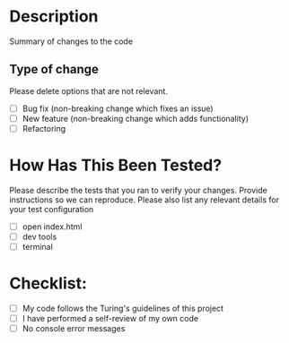# Description

Summary of changes to the code

## Type of change

Please delete options that are not relevant.

- [ ] Bug fix (non-breaking change which fixes an issue)
- [ ] New feature (non-breaking change which adds functionality)
- [ ] Refactoring

# How Has This Been Tested?
Please describe the tests that you ran to verify your changes. Provide instructions so we can reproduce. Please also list any relevant details for your test configuration

- [ ] open index.html
- [ ] dev tools
- [ ] terminal

# Checklist:

- [ ] My code follows the Turing's guidelines of this project
- [ ] I have performed a self-review of my own code
- [ ] No console error messages
